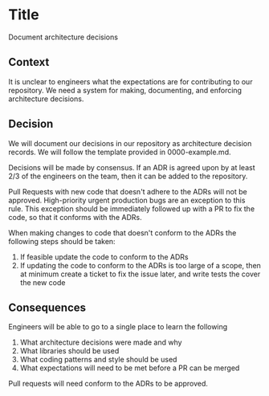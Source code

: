 # Title

Document architecture decisions

## Context

It is unclear to engineers what the expectations are for contributing to our repository. We need a system for making, documenting, and enforcing architecture decisions.

## Decision

We will document our decisions in our repository as architecture decision records. We will follow the template provided in 0000-example.md.

Decisions will be made by consensus. If an ADR is agreed upon by at least 2/3 of the engineers on the team, then it can be added to the repository.

Pull Requests with new code that doesn't adhere to the ADRs will not be approved. High-priority urgent production bugs are an exception to this rule. This exception should be immediately followed up with a PR to fix the code, so that it conforms with the ADRs.

When making changes to code that doesn't conform to the ADRs the following steps should be taken:
1. If feasible update the code to conform to the ADRs
1. If updating the code to conform to the ADRs is too large of a scope, then at minimum create a ticket to fix the issue later, and write tests the cover the new code

## Consequences

Engineers will be able to go to a single place to learn the following
1. What architecture decisions were made and why
1. What libraries should be used
1. What coding patterns and style should be used
1. What expectations will need to be met before a PR can be merged

Pull requests will need conform to the ADRs to be approved. 